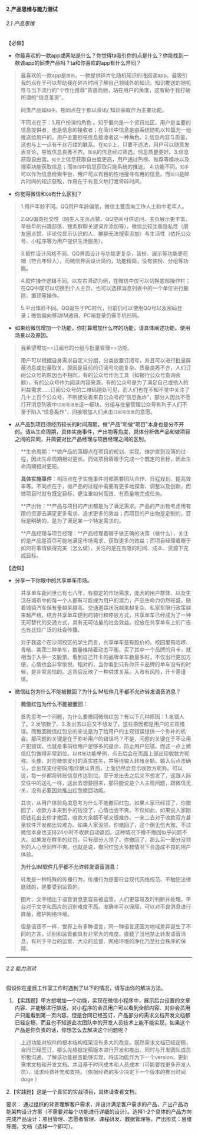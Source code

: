 #### 2.产品思维与能力测试

###### 2.1 产品思维

【必做】

- 你最喜欢的一款app或网站是什么？你觉得ta吸引你的点是什么？你能找到一款该app的同类产品吗？ta和你喜欢的app有什么异同？ 

> 最喜欢的一款app是`简讯`，一款提供碎片化随机知识的浅阅读app。最吸引我的点在于可以帮助我在碎片时间了解自己领域外的知识。知识推送的随机性与当下流行的“个性化推荐”背道而驰，站在用户的角度，这有助于我打破所谓的“信息茧房”。
>
> 同类产品如`知乎`。相同点在于都以资讯/ 知识获取作为主要功能。
>
> 不同点在于：1.用户扮演的角色 。知乎偏向是一个资讯社区，用户是主要的信息提供者，也是信息的接收者；在简讯中信息是由系统随机以10篇为一组推送给用户的，用户主要担任信息接收者这一种角色。2.信息内容与质量。这也与上一点有千丝万缕的联系。在`知乎`上，只要不违法，用户可以随意发表言论，导致信息良莠不齐。`简讯`的信息经过筛选，信息质量更好。3.信息获取自由度。`知乎`上信息获取自由度更高，用户通过热榜、推荐等模块以及搜索功能获取信息；而`简讯`中信息获取只能系统的推送。 4.功能不同。`知乎`可以作为信息检索平台，用户可以有目的性地搜寻有用的信息。而`简讯`是碎片时间的知识获取，作用在于有意义地打发零碎时间。

- 你觉得微信和`QQ`有什么区别？

>  1.用户年龄不同。QQ用户年龄偏低，微信主要面向工作人士和中老年人。
>
>  2.QQ偏向社交性（陌生人主页点赞、QQ空间可供访问、主页展示更丰富、早些年的兴趣部落、搜索群聊关键词并添加等），微信比较注重隐私性（朋友圈点赞、评论仅显示认识的人、群聊无法搜索添加）与生活性（依托公众号、小程序等为用户提供生活服务）。
>
>  3.软件设计风格不同。QQ界面设计与功能更复杂，装扮、展示等功能更花哨（符合年轻人），而微信界面设计简约，功能精简，没有装扮、分组等功能。
>
>  4.软件操作逻辑不同。以左右滑动为例，在微信中仅可以切换底部操作栏；在QQ中既可以切换到个人主页，也可以选择消息列表中的一个单位进行删除、置顶等操作。
>
>  5.平台体验不同。QQ诞生于PC时代，目前仍可以使用QQ号以及密码登录；微信偏向移动IM通讯，PC端登录仍需手机扫码。

- 如果给微信增加一个功能，你打算增加什么样的功能，请具体阐述功能、使用场景以及原因。

> 我希望增加==订阅号的分组与批量管理==功能。
>
> 用户可以根据自身需求自定义分组，分类放置订阅号，并且可以进行批量屏蔽消息或批量取关。原因是目前的订阅号功能复杂、质量良莠不齐，人们订阅公众号的原因也不相同。有的公众号作为工具（如银行公众号查询余额），有的公众号作为阅读内容来源，有的公众号是为了满足自己或他人的利益需求......订阅公众号的二维码随处可见，而人们也在不知不觉中关注了几十上百个公众号，不断接受着来自公众号的“信息轰炸”，部分人因此不愿打开消息列表中`订阅号消息`这一板块。分组与批量管理公众号有利于人们不至于陷入“信息轰炸”，间接增加人们点击`订阅号信息`的意愿。

- 从产品到项目须经历较长的时间周期，做“产品”和做“项目”本身也是分不开的。请从生命周期，具体实施事件，产出物等角度，具体分析做产品和做项目之间的异同，并简要对比产品经理与项目经理之间的区别。

> **生命周期：**做产品的落脚点在项目的规划、实现、维护直到没落的过程，因此生命周期相对更长。而做项目着眼于完成一个既定的目标，因此生命周期相对更短。
>
> **具体实施事件**：相同点在于实施事件时都需要团队合作、日程规划、提高效率等。不同点在于，做产品的过程中需要有更多地探索、调整以及创新。而做项目时就有既定目标，更注重如何高效、有质量地完成任务。
>
> **产出物：**产品与项目的产出都是为了满足需求。产品的产出物考虑用有限的资源去满足更多需求、追求更多的效益；而项目的产出物是定制的，目标是明确的，是为了满足某一个特定需求的。
>
> **产品经理与项目经理：**产品经理着眼于做正确的决策（做什么），关注的是产品是否尽可能地满足市场需求、获取更多的效益；而项目经理着眼于如何将事情做得完美（怎么做），关注的是在有限的时间、成本、资源下完成目标。

【选做】

- 分享一下你眼中的共享单车市场。

> 共享单车距问世已有七八年，有稳定的市场需求，庞大的用户群体、以及生活在城市中的每一个人都有可能成为用户的潜力，产品生命力仍然旺盛。随着城镇汽车保有量越来越高、交通道路状况越来越复杂、私家车限行政策越来越严格，结合共享单车便利的骑行和停放方式，共享单车已经成为了一种无可替代的交通方式，具有无可估量的社会效益。投放在共享单车上的广告也有比较广泛的社会传播。 
>
> 对于我这个在沙河校区的学生而言，共享单车是有股价的。校园里有哈啰、青桔、美团三种单车，数量维持着动态平衡。买了其中一个品牌的月卡，就相当于入手一支股票。看到自己开卡的品牌单车数量多时，不仅出行更加方便，心情也会非常愉悦。相对的，当你看到只有你开卡品牌的单车没有的时候，是非常苦恼的。这背后反映了一种供求关系。入市有风险，开卡需谨慎。

- 微信红包为什么不能被撤回？为什么IM软件几乎都不允许转发语音消息？ 

> **微信红包为什么不能被撤回：**
>
> 首先思考一个问题，为什么要撤回微信红包？有以下几种原因：1.发错人了。2.发错数了。3.发出去以后又不想发了。这些原因都是用户的主观错误。而撤回微信红包总的来说是为了给用户的主观错误提供一个弥补的机会。那问题的关键是在于弥补用户的错误吗？不是，问题的关键在于不让用户犯错误，也就是事前给用户足够多的提示，防止用户犯错。而这一点上微信红包做得非常到位。以`转账`功能举例，点击后会在页面上部出现收款方昵称、头像、对应微信支付的真实姓名，并等待输入转账金额。输入后点击确认，会出现支付密码/指纹确认界面，上面仍然会显示收款方昵称。可以说，每一步都将转账信息传达到位。至于发出去之后又不想发了，这跟人际交往中的送礼一样，送出去想要回来，那只能说是个人主观问题，跟微信无关，没有必要因此推出红包撤回功能。
>
> 其次，从用户体验角度思考为什么不能撤回红包。如果人家已经领了，你撤回了，收款方本来到手的钱没了，心情也会不爽。不仅如此，如果说人家刚把钱花出去你才撤回，收款方余额不够又很难办。一来二去对于收款双方甚至软件开发都比较难办。如果人家没领，你撤回了，这个倒无伤大雅。不过微信本身也支持24小时不收款自动退回。这种情况下撤不撤回似乎问题不大。如果发在群里的红包，只有部分人领了，你撤回了，那么另一部分没领到的人心里同样不爽。也就是说，撤回红包大多数情况下会造成不良的用户体验。
>
> **为什么IM软件几乎都不允许转发语音消息：**
>
> 转发是一种特殊的传播行为。传播行为是要符合现代网络规范、不触犯法律底线的，是要受到监管的。
>
> 图片、文字相比于语音消息更容易被监管，人们更容易及时判断并处理。平台对于文字和图片的识别难度不高、准确率可以保障，可以对不良消息进行屏蔽，维护网络环境。
>
> 但是语音不一样，世界上有多种语言，同一种语言还因为地域差异诞生了不同的方言，识别和监管都具有非常大的难度。直截了当地禁止转发语音消息，有利于平台的监管、大众的监督、网络环境的净化乃至社会秩序的保障。

---

###### 2.2 能力测试

假设你在星辰工作室工作时遇到了以下的情况，请写出你的解决方法。

1. 【实践题】甲方想增加一个功能，实现在微信小程序中，展示后台设置的文章内容、并能够进行排版，对小程序的会员用户可以看到全部内容、对非会员用户只能看到第一页内容。但是合同已经签订，产品部分的需求文档开发文档都已经定稿，而且也不知道此次团队中的开发人员技术上能不能实现，如果这个产品是你负责的话，你想怎么去解决这个问题呢？ 

> 上述功能对软件的根本结构框架没有多大的改变。既然需求文档已经定稿，合同已经签订，那么先根据定稿版本进行开发和推出。同时与开发团队成员积极沟通，了解该功能是否能够实现，将该功能作为下一个version，更新需求文档和开发文档。并且基于时间成本和人员成本（可能要找更多开发人员），请求经费补充和支持。（依据经费的多少决定下一个版本的推出时间 doge ）

2.【实践题】这是一个真实的实战项目，具体请查看文档。

要求： 通过组织的背景理解客户需求，并设计满足客户需求的产品，产出产品功能架构设计方案（不需要对每个功能进行详细的设计）。选择1-2个具体的产品方向完成产品设计：项目管理、志愿者管理、课程研发、数据管理等。产出形式：思维导图，文档（选择一个即可）。

> 